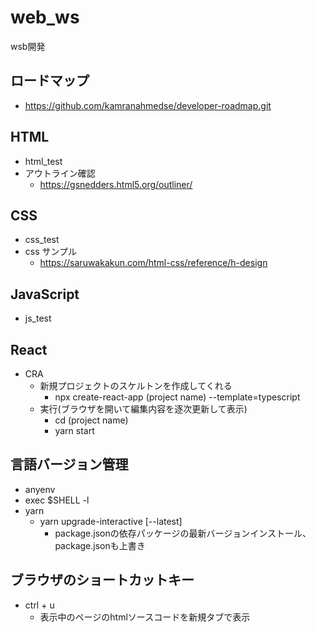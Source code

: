 # web_ws
wsb開発

## ロードマップ
- https://github.com/kamranahmedse/developer-roadmap.git

## HTML
- html_test
- アウトライン確認
    - https://gsnedders.html5.org/outliner/

## CSS
- css_test
- css サンプル
    - https://saruwakakun.com/html-css/reference/h-design

## JavaScript
- js_test

## React
- CRA
    - 新規プロジェクトのスケルトンを作成してくれる
        - npx create-react-app (project name) --template=typescript
    - 実行(ブラウザを開いて編集内容を逐次更新して表示)
        - cd (project name)
        - yarn start

## 言語バージョン管理
- anyenv
- exec $SHELL -l
- yarn
    - yarn upgrade-interactive [--latest]
        - package.jsonの依存パッケージの最新バージョンインストール、package.jsonも上書き

## ブラウザのショートカットキー
- ctrl + u
    - 表示中のページのhtmlソースコードを新規タブで表示